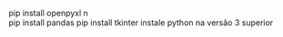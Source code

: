 pip install openpyxl n\
pip install pandas
pip install tkinter
instale python na versão 3 superior 
